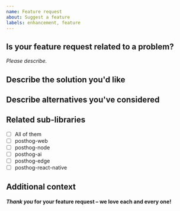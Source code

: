 ```yaml
---
name: Feature request
about: Suggest a feature
labels: enhancement, feature
---
```


## Is your feature request related to a problem?

_Please describe._

## Describe the solution you'd like

## Describe alternatives you've considered

## Related sub-libraries

- [ ] All of them
- [ ] posthog-web
- [ ] posthog-node
- [ ] posthog-ai
- [ ] posthog-edge
- [ ] posthog-react-native

## Additional context

#### _Thank you_ for your feature request – we love each and every one!
